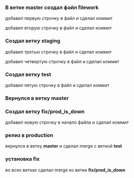 ### В ветке master cоздал файл **filework**
  добавил первую строчку в файл и сделал коммит
  
  добавил вторую строчку в файл и сделал коммит
### Создал ветку **staging**
  добавил третью строчку в файл и сделал коммит
  
  добавил четвертую строчку в файл и сделал коммит
### Создал ветку **test**
  добавил пятую строчку в файл и сделал коммит
### Вернулся в ветку **master**
### Создал ветку **fix/prod_is_down** 
  добавил новую строчку в начало файла и сделал коммит
### релиз в production
  вернулся в ветку **master** и сделал merge c веткой **test**
### установка fix
  во всех ветках сделал merge из ветки **fix/prod_is_down**

